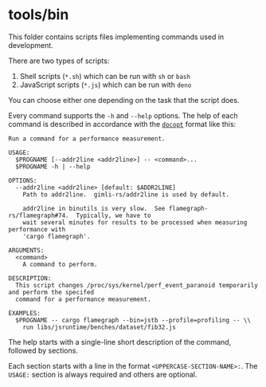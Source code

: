 # tools/bin

This folder contains scripts files implementing commands used in development.

There are two types of scripts:

1. Shell scripts (`*.sh`) which can be run with `sh` or `bash`
2. JavaScript scripts (`*.js`) which can be run with `deno`

You can choose either one depending on the task that the script does.

Every command supports the `-h` and `--help` options.  The help of each command is described in
accordance with the [`docopt`] format like this:

```
Run a command for a performance measurement.

USAGE:
  $PROGNAME [--addr2line <addr2line>] -- <command>...
  $PROGNAME -h | --help

OPTIONS:
  --addr2line <addr2line> [default: $ADDR2LINE]
    Path to addr2line.  gimli-rs/addr2line is used by default.

    addr2line in binutils is very slow.  See flamegraph-rs/flamegraph#74.  Typically, we have to
    wait several minutes for results to be processed when measuring performance with
    'cargo flamegraph'.

ARGUMENTS:
  <command>
    A command to perform.

DESCRIPTION:
  This script changes /proc/sys/kernel/perf_event_paranoid temporarily and perform the specifed
  command for a performance measurement.

EXAMPLES:
  $PROGNAME -- cargo flamegraph --bin=jstb --profile=profiling -- \\
    run libs/jsruntime/benches/dataset/fib32.js
```

The help starts with a single-line short description of the command, followed by sections.

Each section starts with a line in the format `<UPPERCASE-SECTION-NAME>:`.  The `USAGE:` section is
always required and others are optional.

[`docopt`]: http://docopt.org/
